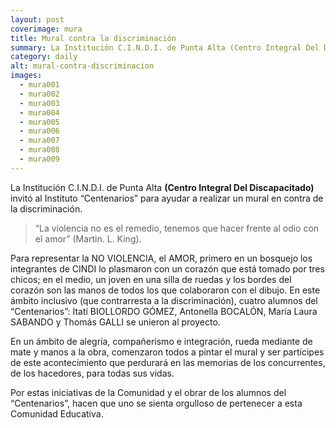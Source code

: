 ```yaml
---
layout: post
coverimage: mura
title: Mural contra la discriminación
summary: La Institución C.I.N.D.I. de Punta Alta (Centro Integral Del Discapacitado) invitó al Instituto “Centenarios” para ayudar a realizar un mural en contra de la discriminación.
category: daily
alt: mural-contra-discriminacion
images:
  - mura001
  - mura002
  - mura003
  - mura004
  - mura005
  - mura006
  - mura007
  - mura008
  - mura009
---
```




La Institución C.I.N.D.I. de Punta Alta **(Centro Integral Del Discapacitado)** invitó al Instituto “Centenarios” para ayudar a realizar un mural en contra de la discriminación.

> “La violencia no es el remedio, tenemos que hacer frente al odio con el amor” (Martin. L. King).

Para representar la NO VIOLENCIA, el AMOR, primero en un bosquejo los integrantes de CINDI lo plasmaron con un corazón que está tomado por tres chicos; en el medio, un joven en una silla de ruedas y los bordes del corazón son las manos de todos los que colaboraron con el dibujo. En este ámbito inclusivo (que contrarresta a la discriminación), cuatro alumnos del “Centenarios”: Itatí BIOLLORDO GÓMEZ, Antonella BOCALÓN, María Laura SABANDO y Thomás GALLI se unieron al proyecto.

En un ámbito de alegría, compañerismo e integración, rueda mediante de mate y manos a la obra, comenzaron todos a pintar el mural y ser partícipes de este acontecimiento que perdurará en las memorias de los concurrentes, de los hacedores, para todas sus vidas.

Por estas iniciativas de la Comunidad y el obrar de los alumnos del “Centenarios”, hacen que uno se sienta orgulloso de pertenecer a esta Comunidad Educativa.
